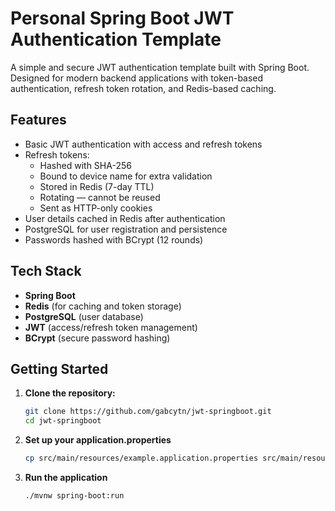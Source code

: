 # Personal Spring Boot JWT Authentication Template

A simple and secure JWT authentication template built with Spring Boot.  
Designed for modern backend applications with token-based authentication, refresh token rotation, and Redis-based caching.

## Features

- Basic JWT authentication with access and refresh tokens
- Refresh tokens:
  - Hashed with SHA-256
  - Bound to device name for extra validation
  - Stored in Redis (7-day TTL)
  - Rotating — cannot be reused
  - Sent as HTTP-only cookies
- User details cached in Redis after authentication
- PostgreSQL for user registration and persistence
- Passwords hashed with BCrypt (12 rounds)

## Tech Stack

- **Spring Boot**
- **Redis** (for caching and token storage)
- **PostgreSQL** (user database)
- **JWT** (access/refresh token management)
- **BCrypt** (secure password hashing)

## Getting Started

1. **Clone the repository:**
   ```bash
   git clone https://github.com/gabcytn/jwt-springboot.git
   cd jwt-springboot
   ```
2. **Set up your application.properties**
   ```bash
   cp src/main/resources/example.application.properties src/main/resources/application.properties
   ```
3. **Run the application**
   ```bash
   ./mvnw spring-boot:run
   ```
